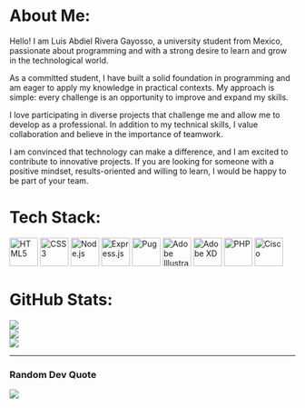 # About Me:
Hello! I am Luis Abdiel Rivera Gayosso, a university student from Mexico, passionate about programming and with a strong desire to learn and grow in the technological world.

As a committed student, I have built a solid foundation in programming and am eager to apply my knowledge in practical contexts. My approach is simple: every challenge is an opportunity to improve and expand my skills.

I love participating in diverse projects that challenge me and allow me to develop as a professional. In addition to my technical skills, I value collaboration and believe in the importance of teamwork.

I am convinced that technology can make a difference, and I am excited to contribute to innovative projects. If you are looking for someone with a positive mindset, results-oriented and willing to learn, I would be happy to be part of your team.


# Tech Stack:
<p align="left">
  <img src="https://camo.githubusercontent.com/49179b69f7956cc4b5e5e7987d011103b7e3ffc20c55ca4a43c8ff214c3b6796/68747470733a2f2f736b696c6c69636f6e732e6465762f69636f6e733f693d68746d6c" alt="HTML5" width="50">
  <img src="https://camo.githubusercontent.com/82a4c27a7b78ef59d4f7e387f495d8d156347b33966e2ca4fbec64cda82f9c4f/68747470733a2f2f736b696c6c69636f6e732e6465762f69636f6e733f693d63737333" alt="CSS3" width="50">
  <img src="https://camo.githubusercontent.com/c0ed7f7d36d6437790846bc99e238abd7cb2205dbec27c6e6be959abb04e2733/68747470733a2f2f736b696c6c69636f6e732e6465762f69636f6e733f693d6e6f64656a73" alt="Node.js" width="50">
  <img src="https://camo.githubusercontent.com/30e5c0d1d1b727789750d77852099d162b4103c810d6cc071bfb7fdc3963cf92/68747470733a2f2f736b696c6c69636f6e732e6465762f69636f6e733f693d657870726573736a73" alt="Express.js" width="50">
  <img src="https://camo.githubusercontent.com/b6b212e8b00ec1c51e395926a0b3d110f364c960cedb52dcaddbe4d0f94629d5/68747470733a2f2f736b696c6c69636f6e732e6465762f69636f6e733f693d707567" alt="Pug" width="50">
  <img src="https://camo.githubusercontent.com/54aa318ca899f31558e5db6f7ced3bfb8d8b39d491c5e09736e3c920f6ed6f8f/68747470733a2f2f736b696c6c69636f6e732e6465762f69636f6e733f693d696c6c7573747261746f72" alt="Adobe Illustrator" width="50">
  <img src="https://camo.githubusercontent.com/f1dc27b94e3bf7ba62464e80a8027c4ce890cdb3347d8c96e1e75d56a6cd194f/68747470733a2f2f736b696c6c69636f6e732e6465762f69636f6e733f693d61646f62657864" alt="Adobe XD" width="50">

  <img src="https://camo.githubusercontent.com/7e3db237a2b536fb45f78eebf104b73c7d84f2acb80ab1e6c184dc9f040b8947/68747470733a2f2f736b696c6c69636f6e732e6465762f69636f6e733f693d706870" alt="PHP" width="50">
  <img src="https://camo.githubusercontent.com/88ef172cc59ff975712c9b0a9cb1287073a5d8b6ac170d634b746be9bc071db3/68747470733a2f2f736b696c6c69636f6e732e6465762f69636f6e733f693d636973636f" alt="Cisco" width="50">
</p>






# GitHub Stats:
![](https://github-readme-stats.vercel.app/api?username=LuisAbdielRivera&theme=dark&hide_border=true&include_all_commits=false&count_private=false)<br/>
![](https://github-readme-streak-stats.herokuapp.com/?user=LuisAbdielRivera&theme=dark&hide_border=true)<br/>
![](https://github-readme-stats.vercel.app/api/top-langs/?username=LuisAbdielRivera&theme=dark&hide_border=true&include_all_commits=false&count_private=false&layout=compact)

---

### Random Dev Quote
![](https://quotes-github-readme.vercel.app/api?type=horizontal&theme=dark)

<!-- Proudly created with GPRM ( https://gprm.itsvg.in ) -->
